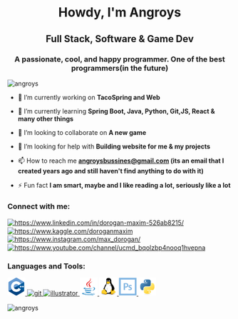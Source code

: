 <h1 align="center">Howdy, I'm Angroys</h1>
<h2 align="center">Full Stack, Software & Game Dev</h2>
<h3 align="center">A passionate, cool, and happy programmer. One of the best programmers(in the future)</h3>

<p align="left"> <img src="https://komarev.com/ghpvc/?username=angroys&label=Profile%20views&color=0e75b6&style=flat" alt="angroys" /> </p>

- 🔭 I’m currently working on **TacoSpring and Web**

- 🌱 I’m currently learning **Spring Boot, Java, Python, Git,JS, React & many other things**

- 👯 I’m looking to collaborate on **A new game**

- 🤝 I’m looking for help with **Building website for me & my projects**

- 📫 How to reach me **angroysbussines@gmail.com **(its an email that I created years ago and still haven't find anything to do with it)****

- ⚡ Fun fact **I am smart, maybe and I like reading a lot, seriously like a lot**

<h3 align="left">Connect with me:</h3>
<p align="left">
<a href="https://linkedin.com/in/https://www.linkedin.com/in/dorogan-maxim-526ab8215/" target="blank"><img align="center" src="https://raw.githubusercontent.com/rahuldkjain/github-profile-readme-generator/master/src/images/icons/Social/linked-in-alt.svg" alt="https://www.linkedin.com/in/dorogan-maxim-526ab8215/" height="30" width="40" /></a>
<a href="https://kaggle.com/https://www.kaggle.com/doroganmaxim" target="blank"><img align="center" src="https://raw.githubusercontent.com/rahuldkjain/github-profile-readme-generator/master/src/images/icons/Social/kaggle.svg" alt="https://www.kaggle.com/doroganmaxim" height="30" width="40" /></a>
<a href="https://instagram.com/https://www.instagram.com/max_dorogan/" target="blank"><img align="center" src="https://raw.githubusercontent.com/rahuldkjain/github-profile-readme-generator/master/src/images/icons/Social/instagram.svg" alt="https://www.instagram.com/max_dorogan/" height="30" width="40" /></a>
<a href="https://www.youtube.com/c/https://www.youtube.com/channel/ucmd_bqolzbp4nooq1hvepna" target="blank"><img align="center" src="https://raw.githubusercontent.com/rahuldkjain/github-profile-readme-generator/master/src/images/icons/Social/youtube.svg" alt="https://www.youtube.com/channel/ucmd_bqolzbp4nooq1hvepna" height="30" width="40" /></a>
</p>

<h3 align="left">Languages and Tools:</h3>
<p align="left"> <a href="https://www.w3schools.com/cpp/" target="_blank" rel="noreferrer"> <img src="https://raw.githubusercontent.com/devicons/devicon/master/icons/cplusplus/cplusplus-original.svg" alt="cplusplus" width="40" height="40"/> </a> <a href="https://git-scm.com/" target="_blank" rel="noreferrer"> <img src="https://www.vectorlogo.zone/logos/git-scm/git-scm-icon.svg" alt="git" width="40" height="40"/> </a> <a href="https://www.adobe.com/in/products/illustrator.html" target="_blank" rel="noreferrer"> <img src="https://www.vectorlogo.zone/logos/adobe_illustrator/adobe_illustrator-icon.svg" alt="illustrator" width="40" height="40"/> </a> <a href="https://www.java.com" target="_blank" rel="noreferrer"> <img src="https://raw.githubusercontent.com/devicons/devicon/master/icons/java/java-original.svg" alt="java" width="40" height="40"/> </a> <a href="https://www.linux.org/" target="_blank" rel="noreferrer"> <img src="https://raw.githubusercontent.com/devicons/devicon/master/icons/linux/linux-original.svg" alt="linux" width="40" height="40"/> </a> <a href="https://www.photoshop.com/en" target="_blank" rel="noreferrer"> <img src="https://raw.githubusercontent.com/devicons/devicon/master/icons/photoshop/photoshop-line.svg" alt="photoshop" width="40" height="40"/> </a> <a href="https://www.python.org" target="_blank" rel="noreferrer"> <img src="https://raw.githubusercontent.com/devicons/devicon/master/icons/python/python-original.svg" alt="python" width="40" height="40"/> </a> </p>

<p><img align="center" src="https://github-readme-stats.vercel.app/api/top-langs?username=angroys&show_icons=true&locale=en&layout=compact" alt="angroys" /></p>

